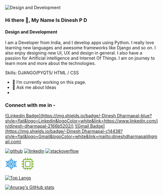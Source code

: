 ![Design and Development ](https://media-exp3.licdn.com/dms/image/C4E16AQEmcabyO6yzvg/profile-displaybackgroundimage-shrink_200_800/0/1625483687441?e=1631145600&v=beta&t=LBeqxlMp1FA8Kw3LhFsAOIV_xSKK8StdOcpXikX1qJY)

### Hi there 👋, My Name Is Dinesh P D
#### Design and Development 

I am a Developer from India, and  I develop apps using Python. I really love learning new languages and awesome frameworks like Django and so on. I also enjoy designing new  UI, UX and design in general. I also have a passion for Artificial intelligence and Internet Of Things. I am on journey to learn more and more about the technologies. 

Skills: DJANGO/PYQT5/ HTML / CSS

- 🔭 I’m currently working on this page. 
- 💬 Ask me about Ideas 
- 
### Connect with me in - 
[![Linkedin Badge](https://img.shields.io/badge/-Dinesh Dharmapal-blue?style=flat&logo=Linkedin&logoColor=white&link=https://www.linkedin.com/in/dinesh-dharmapal-2166b5202/)](https://www.linkedin.com/in/amal-ajay/)
[![Gmail Badge](https://img.shields.io/badge/-Dinesh Dharmapal-c14438?style=flat&logo=Gmail&logoColor=white&link=mailto:dineshdharmapal@gmail.com)](mailto:dineshdharmapal@gmail.com)


[<img src='https://cdn.jsdelivr.net/npm/simple-icons@3.0.1/icons/github.svg' alt='github' height='40'>](https://github.com/DINESH-DHARMAPAL)  [<img src='https://cdn.jsdelivr.net/npm/simple-icons@3.0.1/icons/linkedin.svg' alt='linkedin' height='40'>](https://www.linkedin.com/in/dinesh-dharmapal-2166b5202/)  [<img src='https://cdn.jsdelivr.net/npm/simple-icons@3.0.1/icons/stackoverflow.svg' alt='stackoverflow' height='40'>](https://stackoverflow.com/users/dinesh-dharmapal)  

<a href='https://archiveprogram.github.com/'><img src='https://raw.githubusercontent.com/acervenky/animated-github-badges/master/assets/acbadge.gif' width='40' height='40'></a> <a href='https://docs.github.com/en/developers'><img src='https://raw.githubusercontent.com/acervenky/animated-github-badges/master/assets/devbadge.gif' width='40' height='40'></a> 

[![Top Langs](https://github-readme-stats.vercel.app/api/top-langs/?username=DINESH-DHARMAPAL)](https://github.com/anuraghazra/github-readme-stats)


[![Anurag's GitHub stats](https://github-readme-stats.vercel.app/api?username=DINESH-DHARMAPAL)](https://github.com/anuraghazra/github-readme-stats)
